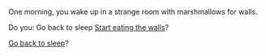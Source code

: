 One morning, you wake up in a strange room with marshmallows for walls.

Do you:
Go back to sleep
[Start eating the walls](eating-walls/eating-marshmallows.md)?

[Go back to sleep](sleep/marshmallow.md)?
